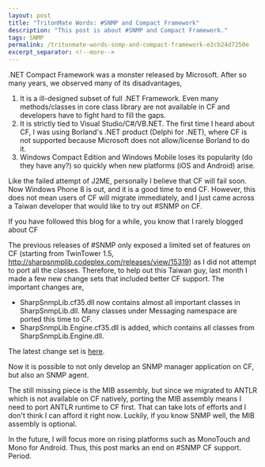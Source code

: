 ```yaml
---
layout: post
title: "TritonMate Words: #SNMP and Compact Framework"
description: "This post is about #SNMP and Compact Framework."
tags: SNMP
permalink: /tritonmate-words-snmp-and-compact-framework-e2cb24d7250e
excerpt_separator: <!--more-->
---
```

.NET Compact Framework was a monster released by Microsoft. After so many years, we observed many of its disadvantages,

1. It is a ill-designed subset of full .NET Framework. Even many methods/classes in core class library are not available in CF and developers have to fight hard to fill the gaps.
1. It is strictly tied to Visual Studio/C#/VB.NET. The first time I heard about CF, I was using Borland's .NET product (Delphi for .NET), where CF is not supported because Microsoft does not allow/license Borland to do it.
1. Windows Compact Edition and Windows Mobile loses its popularity (do they have any?) so quickly when new platforms (iOS and Android) arise.
<!--more-->

Like the failed attempt of J2ME, personally I believe that CF will fail soon. Now Windows Phone 8 is out, and it is a good time to end CF. However, this does not mean users of CF will migrate immediately, and I just came across a Taiwan developer that would like to try out #SNMP on CF.

If you have followed this blog for a while, you know that I rarely blogged about CF

The previous releases of #SNMP only exposed a limited set of features on CF (starting from TwinTower 1.5, http://sharpsnmplib.codeplex.com/releases/view/15319) as I did not attempt to port all the classes. Therefore, to help out this Taiwan guy, last month I made a few new change sets that included better CF support. The important changes are,

* SharpSnmpLib.cf35.dll now contains almost all important classes in SharpSnmpLib.dll. Many classes under Messaging namespace are ported this time to CF.
* SharpSnmpLib.Engine.cf35.dll is added, which contains all classes from SharpSnmpLib.Engine.dll.

The latest change set is [here](https://github.com/lextudio/sharpsnmplib/commit/e11a757c093d8a45a0c58576b0b1b24af832d9ad).

Now it is possible to not only develop an SNMP manager application on CF, but also an SNMP agent.

The still missing piece is the MIB assembly, but since we migrated to ANTLR which is not available on CF natively, porting the MIB assembly means I need to port ANTLR runtime to CF first. That can take lots of efforts and I don't think I can afford it right now. Luckily, if you know SNMP well, the MIB assembly is optional.

In the future, I will focus more on rising platforms such as MonoTouch and Mono for Android. Thus, this post marks an end on #SNMP CF support. Period.
